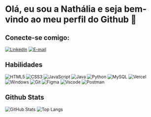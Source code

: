 # Olá, eu sou a Nathália e seja bem-vindo ao meu perfil do Github 🚀

## Conecte-se comigo:
[![LinkedIn](https://img.shields.io/badge/LinkedIn-00189D?style=for-the-badge&logo=linkedin&logoColor=white)](https://www.linkedin.com/in/https://www.linkedin.com/in/nathalia-severo-dev?utm_source=share&utm_campaign=share_via&utm_content=profile&utm_medium=android_app/)
[![E-mail](https://img.shields.io/badge/-Email-00189D?style=for-the-badge&logo=microsoft-outlook&logoColor=007BFF)](mailto:nah_severo@hotmail.com)

## Habilidades
![HTML5](https://img.shields.io/badge/HTML5-00189D?style=for-the-badge&logo=html5&logoColor=white)
![CSS3](https://img.shields.io/badge/CSS3-00189D?style=for-the-badge&logo=css3&logoColor=white)
![JavaScript](https://img.shields.io/badge/JavaScript-00189D?style=for-the-badge&logo=javascript&logoColor=black)
![Java](https://img.shields.io/badge/java-00189D.svg?style=for-the-badge&logo=openjdk&logoColor=white)
![Python](https://img.shields.io/badge/python-00189D?style=for-the-badge&logo=python&logoColor=ffdd54)
![MySQL](https://img.shields.io/badge/MySQL-00189D?style=for-the-badge&logo=mysql&logoColor=white)
![Vercel](https://img.shields.io/badge/vercel-00189D.svg?style=for-the-badge&logo=vercel&logoColor=white)
![Windows](https://img.shields.io/badge/Windows-00189D?style=for-the-badge&logo=windows&logoColor=2CA5E0)
![Git](https://img.shields.io/badge/GIT-00189D?style=for-the-badge&logo=git&logoColor=white)
![Figma](https://img.shields.io/badge/Figma-00189D?style=for-the-badge&logo=figma&logoColor=figma)
![Vscode](https://img.shields.io/badge/Vscode-00189D?style=for-the-badge&logo=visual-studio-code&logoColor=white)
![Postman](https://img.shields.io/badge/Postman-00189D.svg?style=for-the-badge&logo=Postman&logoColor=white)

## Github Stats
![GitHub Stats](https://github-readme-stats.vercel.app/api?username=Nathy-Code&theme=transparent&bg_color=&border_color=00189D&show_icons=true&icon_color=00189D&title_color=FFF&text_color=FFF)
![Top Langs](https://github-readme-stats-git-masterrstaa-rickstaa.vercel.app/api/top-langs/?username=Nathy-Code&theme=transparent&bg_color=000&border_color=00189D&title_color=FFF&text_color=FFF)
